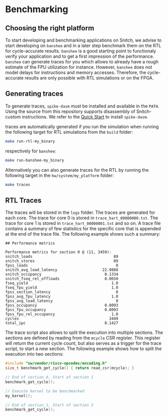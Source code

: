 # Benchmarking

## Choosing the right platform

To start developing and benchmarking applications on Snitch, we advise to start developing on `banshee` and in a later step benchmark them on the RTL for cycle-accurate results. `banshee` is a good starting point to functionaly verify your application and to get a first impression of the performance. `banshee` can generate traces for you which allows to already have a rough estimate of the FPU utilization for instance. However, `banshee` does not model delays for instructions and memory accesses. Therefore, the cycle-accurate results are only possible with RTL simulations or on the FPGA.

## Generating traces

To generate traces, `spike-dasm` must be installed and available in the `PATH`. Using the source from this repository supports disassembly of Snitch-custom instructions. We refer to the [Quick Start](./getting_started.md#Quick-Start) to install `spike-dasm`.

traces are automatically generated if you run the simulation when running the following target for RTL simulations from the `build` folder:

```bash
make run-rtl-my_binary
```

respectively for `banshee`:

```bash
make run-banshee-my_binary
```

Alternatively you can also generate traces for the RTL by running the following target in the `hw/system/my_platform` folder:

```bash
make traces
```

## RTL Traces

The traces will be stored in the `logs` folder. The traces are generated for each core. The trace for core 0 is stored in `trace_hart_00000000.txt`. The trace for core 1 is stored in `trace_hart_00000001.txt` and so on. A trace file contains a summary of few statistics for the specific core that is appended at the end of the trace file. The following example shows such a summary:

```
## Performance metrics

Performance metrics for section 0 @ (11, 3459):
snitch_loads                                    89
snitch_stores                                   89
fpss_loads                                       0
snitch_avg_load_latency                    22.9888
snitch_occupancy                            0.1334
snitch_fseq_rel_offloads                    0.0650
fseq_yield                                     1.0
fseq_fpu_yield                                 1.0
fpss_section_latency                             0
fpss_avg_fpu_latency                           1.0
fpss_avg_load_latency                            0
fpss_occupancy                              0.0093
fpss_fpu_occupancy                          0.0093
fpss_fpu_rel_occupancy                         1.0
cycles                                        3449
total_ipc                                   0.1427
```

The trace script also allows to split the execution into multiple sections. The sections are defined by reading from the `mcycle` CSR register. This register will return the current cycle count, but also serves as a trigger for the trace script, to start a new section. The following example shows how to split the execution into two sections:

```c
#include "sw/vendor/riscv-opcodes/encoding.h"
size_t benchmark_get_cycle() { return read_csr(mcycle); }

// End of section 0, Start of section 1
benchmark_get_cycle();

// Execute kernel to be benchmarked
my_kernel();

// End of section 1, Start of section 2
benchmark_get_cycle();
```
